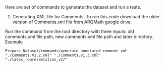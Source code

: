 Here are set of commands to generate the dataset and run a tests.

1. Generating XML file for Comments. To run this code download the older version of Comments.xml file from ARQMath google drive.

Run the command from the root directory with three inputs: old comments.xml file path, new comments.xml file path and latex directory. 
Example
```
Prepare_Dataset/commands/generate_annotated_comment_xml "./Comments.V1.2.xml" "./Comments.V1.3.xml" "./latex_representation_v2/" 
```